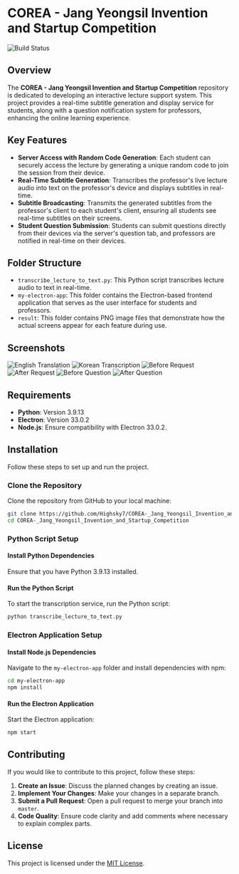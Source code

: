 # COREA - Jang Yeongsil Invention and Startup Competition

![Build Status](https://img.shields.io/github/actions/workflow/status/Highsky7/COREA-_Jang_Yeongsil_Invention_and_Startup_Competition/build)

## Overview
The **COREA - Jang Yeongsil Invention and Startup Competition** repository is dedicated to developing an interactive lecture support system. This project provides a real-time subtitle generation and display service for students, along with a question notification system for professors, enhancing the online learning experience.

## Key Features
- **Server Access with Random Code Generation**: Each student can securely access the lecture by generating a unique random code to join the session from their device.
- **Real-Time Subtitle Generation**: Transcribes the professor's live lecture audio into text on the professor's device and displays subtitles in real-time.
- **Subtitle Broadcasting**: Transmits the generated subtitles from the professor's client to each student's client, ensuring all students see real-time subtitles on their screens.
- **Student Question Submission**: Students can submit questions directly from their devices via the server's question tab, and professors are notified in real-time on their devices.

## Folder Structure

- `transcribe_lecture_to_text.py`: This Python script transcribes lecture audio to text in real-time.
- `my-electron-app`: This folder contains the Electron-based frontend application that serves as the user interface for students and professors.
- `result`: This folder contains PNG image files that demonstrate how the actual screens appear for each feature during use.

## Screenshots

![English Translation](result/translation_Eng_student.png)
![Korean Transcription](result/Transcription_student.png)
![Before Request](result/Before_request_student.png)
![After Request](result/After_request_student.png)
![Before Question](result/Before_question_student.png)
![After Question](result/After_question_student.png)

## Requirements

- **Python**: Version 3.9.13
- **Electron**: Version 33.0.2
- **Node.js**: Ensure compatibility with Electron 33.0.2.

## Installation

Follow these steps to set up and run the project.

### Clone the Repository
Clone the repository from GitHub to your local machine:

```bash
git clone https://github.com/Highsky7/COREA-_Jang_Yeongsil_Invention_and_Startup_Competition.git
cd COREA-_Jang_Yeongsil_Invention_and_Startup_Competition
```

### Python Script Setup

#### Install Python Dependencies
Ensure that you have Python 3.9.13 installed.

#### Run the Python Script
To start the transcription service, run the Python script:

```bash
python transcribe_lecture_to_text.py
```

### Electron Application Setup

#### Install Node.js Dependencies
Navigate to the `my-electron-app` folder and install dependencies with npm:

```bash
cd my-electron-app
npm install
```

#### Run the Electron Application
Start the Electron application:

```bash
npm start
```

## Contributing

If you would like to contribute to this project, follow these steps:

1. **Create an Issue**: Discuss the planned changes by creating an issue.
2. **Implement Your Changes**: Make your changes in a separate branch.
3. **Submit a Pull Request**: Open a pull request to merge your branch into `master`.
4. **Code Quality**: Ensure code clarity and add comments where necessary to explain complex parts.

## License

This project is licensed under the [MIT License](LICENSE).
